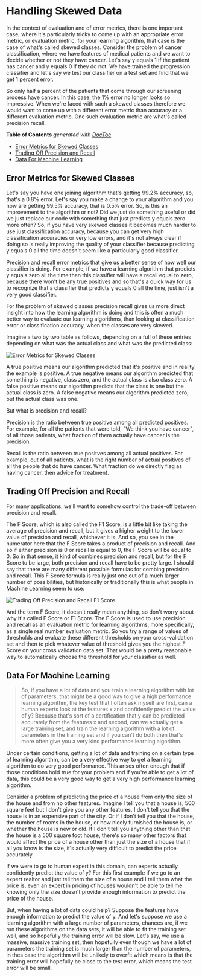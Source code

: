# Handling Skewed Data

In the context of evaluation and of error metrics, there is one important case, where it's particularly tricky to come up with an appropriate error metric, or evaluation metric, for your learning algorithm, that case is the case of what's called skewed classes. Consider the problem of cancer classification, where we have features of medical patients and we want to decide whether or not they have cancer. Let's say y equals 1 if the patient has cancer and y equals 0 if they do not. We have trained the progression classifier and let's say we test our classifier on a test set and find that we get 1 percent error.

So only half a percent of the patients that come through our screening process have cancer. In this case, the 1% error no longer looks so impressive. When we're faced with such a skewed classes therefore we would want to come up with a different error metric than accuracy or a different evaluation metric. One such evaluation metric are what's called precision recall.

<!-- START doctoc generated TOC please keep comment here to allow auto update -->
<!-- DON'T EDIT THIS SECTION, INSTEAD RE-RUN doctoc TO UPDATE -->
**Table of Contents**  *generated with [DocToc](https://github.com/thlorenz/doctoc)*

- [Error Metrics for Skewed Classes](#error-metrics-for-skewed-classes)
- [Trading Off Precision and Recall](#trading-off-precision-and-recall)
- [Data For Machine Learning](#data-for-machine-learning)

<!-- END doctoc generated TOC please keep comment here to allow auto update -->

## Error Metrics for Skewed Classes

Let's say you have one joining algorithm that's getting 99.2% accuracy, so, that's a 0.8% error. Let's say you make a change to your algorithm and you now are getting 99.5% accuracy, that is 0.5% error. So, is this an improvement to the algorithm or not? Did we just do something useful or did we just replace our code with something that just predicts y equals zero more often? So, if you have very skewed classes it becomes much harder to use just classification accuracy, because you can get very high classification accuracies or very low errors, and it's not always clear if doing so is really improving the quality of your classifier because predicting y equals 0 all the time doesn't seem like a particularly good classifier.

Precision and recall error metrics that give us a better sense of how well our classifier is doing. For example, if we have a learning algorithm that predicts y equals zero all the time then this classifier will have a recall equal to zero, because there won't be any true positives and so that's a quick way for us to recognize that a classifier that predicts y equals 0 all the time, just isn't a very good classifier.

For the problem of skewed classes precision recall gives us more direct insight into how the learning algorithm is doing and this is often a much better way to evaluate our learning algorithms, than looking at classification error or classification accuracy, when the classes are very skewed.

Imagine a two by two table as follows, depending on a full of these entries depending on what was the actual class and what was the predicted class:

![Error Metrics for Skewed Classes](https://i.imgur.com/jjhWMcV.png)

A true positive means our algorithm predicted that it's positive and in reality the example is positive.
A true negative means our algorithm predicted that something is negative, class zero, and the actual class is also class zero.
A false positive means our algorithm predicts that the class is one but the actual class is zero.
A false negative means our algorithm predicted zero, but the actual class was one.

But what is precision and recall?

Precision is the ratio between true positive among all predicted positives. For example, for all the patients that were told, "We think you have cancer", of all those patients, what fraction of them actually have cancer is the precision.

Recall is the ratio between true positves among all actual positives. For example, out of all patients, what is the right number of actual positives of all the people that do have cancer. What fraction do we directly flag as having cancer, then advice for treatment.

## Trading Off Precision and Recall

For many applications, we'll want to somehow control the trade-off between precision and recall.

The F Score, which is also called the F1 Score, is a little bit like taking the average of precision and recall, but it gives a higher weight to the lower value of precision and recall, whichever it is. And so, you see in the numerator here that the F Score takes a product of precision and recall. And so if either precision is 0 or recall is equal to 0, the F Score will be equal to 0. So in that sense, it kind of combines precision and recall, but for the F Score to be large, both precision and recall have to be pretty large. I should say that there are many different possible formulas for combing precision and recall. This F Score formula is really just one out of a much larger number of possibilities, but historically or traditionally this is what people in Machine Learning seem to use:

![Trading Off Precision and Recall F1 Score](https://i.imgur.com/iJAHbo4.png)

And the term F Score, it doesn't really mean anything, so don't worry about why it's called F Score or F1 Score. The F Score is used to use precision and recall as an evaluation metric for learning algorithms, more specifically, as a single real number evaluation metric. So you try a range of values of thresholds and evaluate these different thresholds on your cross-validation set and then to pick whatever value of threshold gives you the highest F Score on your cross validation data set. That would be a pretty reasonable way to automatically choose the threshold for your classifier as well.

## Data For Machine Learning

> So, if you have a lot of data and you train a learning algorithm with lot of parameters, that might be a good way to give a high performance learning algorithm, the key test that I often ask myself are first, can a human experts look at the features x and confidently predict the value of y? Because that's sort of a certification that y can be predicted accurately from the features x and second, can we actually get a large training set, and train the learning algorithm with a lot of parameters in the training set and if you can't do both then that's more often give you a very kind performance learning algorithm.

Under certain conditions, getting a lot of data and training on a certain type of learning algorithm, can be a very effective way to get a learning algorithm to do very good performance. This arises often enough that if those conditions hold true for your problem and if you're able to get a lot of data, this could be a very good way to get a very high performance learning algorithm.

Consider a problem of predicting the price of a house from only the size of the house and from no other features. Imagine I tell you that a house is, 500 square feet but I don't give you any other features. I don't tell you that the house is in an expensive part of the city. Or if I don't tell you that the house, the number of rooms in the house, or how nicely furnished the house is, or whether the house is new or old. If I don't tell you anything other than that the house is a 500 square foot house, there's so many other factors that would affect the price of a house other than just the size of a house that if all you know is the size, it's actually very difficult to predict the price accurately.

If we were to go to human expert in this domain, can experts actually confidently predict the value of y? For this first example if we go to an expert realtor and just tell them the size of a house and I tell them what the price is, even an expert in pricing of houses wouldn't be able to tell me knowing only the size doesn't provide enough information to predict the price of the house.

But, when having a lot of data could help? Suppose the features have enough information to predict the value of y. And let's suppose we use a learning algorithm with a large number of parameters, chances are, if we run these algorithms on the data sets, it will be able to fit the training set well, and so hopefully the training error will be slow. Let's say, we use a massive, massive training set, then hopefully even though we have a lot of parameters the training set is much larger than the number of parameters, in thes case the algorithm will be unlikely to overfit which means is that the training error will hopefully be close to the test error, which means the test error will be small.
